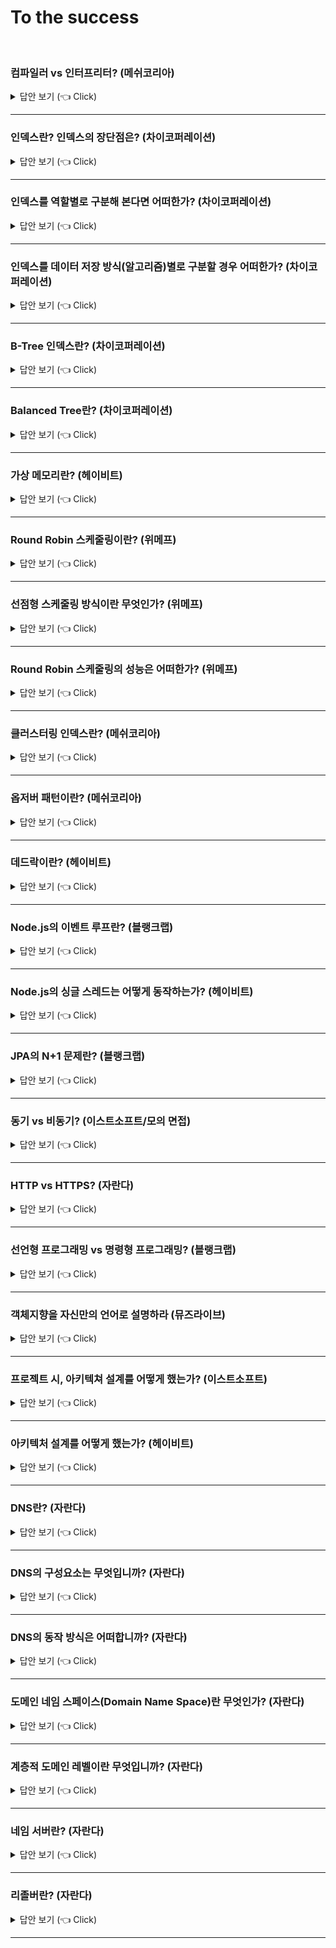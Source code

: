 # To the success
<br>


### 컴파일러 vs 인터프리터? (메쉬코리아)

<details>
   <summary> 답안 보기 (👈 Click)</summary>
<br />
[참고: 쉽게 배우는 운영체제] 
   
+ 컴파일러는 소스코드를 컴퓨터가 실행할 수 있는 기계어로 번역한 후 한꺼번에 실행합니다. <br> 
  C 언어, 자바 등이 이 방식으로 프로그램을 실행합니다. <br> 
  
  인터프리터는 소스코드를 한 행씩 번역하여 실행합니다. 자바스크립트, 베이직 등이 이 방식으로 프로그램을 실행합니다. <br> 
  
  컴파일러를 사용하는 목적은 <br>
  (1) 오류 발견 <br>
  - 컴파일러의 첫 번째 목적은 소스코드에서 오류를 발견하여 실행 시 문제가 없도록 하는 것입니다. <br> 
    컴파일러는 오류를 찾기 위해 심벌 테이블을 사용합니다. <br> 
    심벌 테이블은 변수 선언부에 명시한 각 변수의 이름과 종류를 모아놓은 테이블로, <br>
    선언하지 않은 변수를 사용하지는 않았는지, 변수에 다른 종류의 데이터를 저장하지는 않았는지 알 수 있습니다. <br> 
  
  (2) 코드 최적화 <br>
  - 컴파일러의 두 번째 목적은 최적화입니다. [그림 7-5]에는 '당근 1개를 잘라서 볶는다'가 두 번 나오는데 <br> 
    이를 '당근 2개를 잘라서 볶는다'로 변경하면 작업을 줄일 수 있습니다. <br> 
    또한, 준비 재료에는 들어 있지만 요리에 사용하지 않은 '고추'를 삭제하여 불필요한 재료를 없앨 수 있습니다. <br> 
    이러한 과정을 거치면 레시피가 최적화됩니다. 소스코드도 마찬가지로 군더더기와 사용하지 않는 변수를 삭제하면 <br> 
    더욱 간결해져서 실행 속도가 빨라집니다. <br> 
    결론적으로 컴파일러는 실행하기 전에 코드를 점검하여 오류를 수정하고 최적화함으로써 작고 빠른 실행 파일을 만듭니다. <br> 
  
  컴파일러를 사용하는 프로그래밍 언어는 사용할 변수를 먼저 선언한 후 코드를 작성합니다. <br> 
  이것이 다소 번거롭게 느껴질 수도 있으나 변수 선언은 오류를 찾고 코드를 최적화하기 위해 반드시 필요한 작업입니다. <br> 
  [그림 7-5]의 (b)에서 보듯이 준비 재료에 없는 재료를 사용하거나, 준비 재료에 명시되어 있으나 실제로 사용되지 않는 것을 골라내려면 <br> 
  준비 재료, 즉 변수가 미리 선언되어야 합니다. <br> 
  
  컴파일러는 실행 전에 소스코드를 점검하여 오류를 수정하고 필요 없는 부분을 정리하여 최적화된 실행 파일을 만듭니다. <br> 
  그러나 인터프리터는 한 줄씩 위에서부터 아래로 실행되기 때문에 같은 일을 반복하는 경우나 필요 없는 변수를 확인할 수는 없습니다. <br>
  따라서 크고 복잡한 프로그램에는 컴파일러를 사용하고, 간단한 프로그램에는 인터프리터를 사용합니다. <br> 
  
  컴파일러를 사용하는 자바와 인터프리터를 사용하는 자바스크립트를 비교해보면 컴파일러와 인터프리터의 차이를 알 수 있습니다. <br> 
  주로 대형 프로그램에 사용되는 자바는 컴파일 방식의 언어이므로, 변수를 미리 선언해야 합니다. <br> 
  컴파일 과정에서 최적화된 실행 파일이 만들어지며, 이 실행 파일을 실행하여 결과를 얻습니다. <br> 
  반면, 자바스크립트는 인터프리터 방식의 언어이므로 변수를 미리 선언할 필요가 없으며, 소스코드가 한 줄씩 실행됩니다. <br> 
  자바스크립트는 웹 프로그램 같은 간단한 프로그램을 작성하거나 데이터베이스를 다른 응용 프로그램과 연결하는 코드를 작성할 때 사용합니다. <br>  
  
</details>

-----------------------


### 인덱스란? 인덱스의 장단점은? (차이코퍼레이션)

<details>
   <summary> 답안 보기 (👈 Click)</summary>
<br />
[참고: Real MySQL p.218] 
   
+ 많은 사람이 인덱스를 언급할 때는 항상 책의 맨 끝에 있는 찾아보기로 설명합니다. <br> 
  책의 마지막에 있는 "찾아보기"가 인덱스에 비유된다면 책의 내용은 데이터 파일에 해당한다고 볼 수 있습니다. <br> 
  책의 찾아보기를 통해 알아낼 수 있는 페이지 번호는 데이터 파일에 저자아된 레코드의 주소에 비유될 것입니다. <br> 
   
  DBMS도 데이터베이스 테이블의 모든 데이터를 검색해서 원하는 결과를 가져오려면 시간이 오래 걸립니다. <br> 
  그래서 칼럼(또는 칼럼들)의 값과 해당 레코드가 저장된 주소를 키와 값의 쌍(key-value pair)으로 삼아 <br>
  인덱스를 만들어 두는 것입니다. <br> 
   
  그리고 책의 "찾아보기"와 DBMS 인덱스의 공통점 가운데 중요한 것이 바로 정렬입니다. <br> 
  책의 찾아보기도 내용이 많아지면 우리가 원하는 검색어를 찾아내는데 시간이 걸릴 것입니다. <br> 
  그래서 최대한 빠르게 찾아갈 수 있게 "ㄱ", "ㄴ", "ㄷ"... 와 같은 순서로 정렬해 있는데, <br> 
  DBMS의 인덱스도 마찬가지로 칼럼의 값을 주어진 순서로 미리 정렬해서 보관합니다. <br> 
   
  인덱스의 또 다른 특성을 설명하고자 이번에는 프로그래밍 언어의 자료 구조로 인덱스와 데이터 파일을 비교해 가면서 살펴봅니다. <br> 
  프로그래밍 언어별로 각 자료 구조의 이름이 조금씩 다르긴 하지만, SortedList와 ArrayList라는 자료 구조는 익숙할 정도로 많이 들어봤을 것입니다. <br> 
  SortedList는 DBMS의 인덱스와 같은 자료 구조이며, ArrayList는 데이터 파일과 같은 자료 구조를 사용합니다. <br> 
   
  DBMS의 인덱스도 SortedList와 마찬가지로 저장되는 칼럼의 값을 이용해 항상 정렬된 상태를 유지합니다. <br> 
  데이터 파일은 ArrayList와 같이 저장된 순서대로 별도의 정렬 없이 그대로 저장해 둡니다. <br> 
   
  그러면 이제 SortedList의 장단점을 통해 인덱스의 장단점을 살펴봅니다. <br> 
  SortedList 자료 구조는 데이터가 저장될 때마다 항상 값을 정렬해야 하므로, 저장하는 과정이 복잡하고 느리지만, <br> 
  이미 정렬돼 있어서 아주 빨리 원하는 값을 찾아올 수 있습니다. <br> 
   
  DBMS의 인덱스도 인덱스가 많은 테이블은 당연히 INSERT나 UPDATE, DELETE 문장의 처리가 느려집니다. <br> 
  하지만 이미 정렬된 "찾아보기"용 표(인덱스)를 가지고 있기 때문에 SELECT 문장은 매우 빠르게 처리할 수 있습니다. <br> 
   
  결론적으로 DBMS에서 인덱스는 데이터의 저장(INSERT, UPDATE, DELETE) 성능을 희생하고, <br>
  그 대신 데이터의 읽기 속도를 높이는 기능입니다. <br> 
  여기서도 알 수 있듯이 테이블의 인덱스를 하나 더 추가할지 말지는 데이터의 저장 속도를 어디까지 희생할 수 있는지 <br> 
  읽기 속도를 얼마나 더 빠르게 만들어야 하느냐에 따라 결정해야 합니다. <br> 
  SELECT 쿼리 문장의 WHERE 조건절에 사용되는 칼럼이라고 해서 전부 인덱스로 생성하면 <br> 
  데이터 저장 성능이 떨어지고 인덱스의 크기가 비대해져 오히려 역효과만 불러올 수 있습니다. <br>
  
   
  
  
</details>

-----------------------


### 인덱스를 역할별로 구분해 본다면 어떠한가? (차이코퍼레이션)

<details>
   <summary> 답안 보기 (👈 Click)</summary>
<br />
[참고: Real MySQL p.219] 
   
+ 이 책에서는 키(Key)라는 말과 인덱스(Index)는 같은 의미로 사용합니다. <br> 
   
  인덱스를 역할별로 구분해 본다면 프라이머리 키(Primary Key)와 보조 키(세컨더리 인덱스, Secondary Index)로 구분할 수 있습니다. <br> 
   
  (1) 프라이머리 키는 이미 잘 아는 것처럼 그 레코드를 대표하는 칼럼의 값으로 만들어진 인덱스를 의미합니다. <br> 
      이 칼럼(때로는 칼럼의 조합)은 테이블에서 해당 레코드를 식별할 수 있는 기준값이 되기 때문에 우리는 이를 식별자라고도 부릅니다. <br> 
      프라이머리 키는 NULL 값을 허용하지 않으며, 중복을 허용하지 않는 것이 특징입니다. <br>
   
  (2) 프라이머리 키를 제외한 나머지 모든 인덱스는 세컨더리 인덱스(Secondary Index)로 분류합니다. 유니크 인덱스는 프라이머리 키와 성격이 비슷하고, <br> 
      프라이머리 키를 대체해서 사용할 수도 있다고 해서 대체 키라고도 하는데, <br>
      별도로 분류하기도 하고 그냥 세컨더리 인덱스로 분류하기도 합니다. <br> 
   
</details>

-----------------------


### 인덱스를 데이터 저장 방식(알고리즘)별로 구분할 경우 어떠한가? (차이코퍼레이션)

<details>
   <summary> 답안 보기 (👈 Click)</summary>
<br />
[참고: Real MySQL p.219] 
   
+ 데이터 저장 방식(알고리즘)별로 구분할 경우 사실 상당히 많은 분류가 가능하겠지만, <br>
  대표적으로 B-Tree 인덱스와 Hash 인덱스로 구분할 수 있습니다. br> 
  그리고 최근에는 Fractal-Tree 인덱스나 로그 기반의 Merge-Tree 인덱스와 같은 알고리즘을 사용하는 DBMS도 개발되고 있습니다. <br> 
  물론 이 외에도 수많은 알고리즘이 있지만 대표적으로 시중의 DBMS에서 많이 사용되는 알고리즘은 이 정도일 것입니다. <br> 
  
  (1) B-Tree 알고리즘은 가장 일반적으로 사용되는 인덱스 알고리즘으로서, <br> 
      상당히 오래전에 도입된 알고리즘이며 그만큼 성숙해진 상태입니다. <br> 
      B-Tree 인덱스는 칼럼의 값을 변형하지 않고, 원래의 값을 이용해 인덱싱하는 알고리즘입니다. <br> 
      MySQL 서버에서는 위치 기반 검색을 지원하기 위한 R-Tree 인덱스 알고리즘도 있지만, <br> 
      결국 R-Tree 인덱스는 B-Tree의 응용 알고리즘으로 볼 수 있습니다. <br> 
  
  (2) Hash 인덱스 알고리즘은 칼럼의 값으로 해시값을 계산해서 인덱싱하는 알고리즘으로 매우 빠른 검색을 지원합니다. <br> 
      하지만 값을 변형해서 인덱싱하므로 전방(Prefix)일치와 같이 값의 일부만 검색하거나 범위를 검색할 때는 <br> 
      해시 인덱스를 사용할 수 없습니다. <br>
      Hash 인덱스는 주로 메모리 기반의 데이터베이스에서 많이 사용합니다. <br> 
   
</details>

-----------------------


### B-Tree 인덱스란? (차이코퍼레이션)

<details>
   <summary> 답안 보기 (👈 Click)</summary>
<br />
[참고: Real MySQL p.220] 
   
+ B-Tree는 데이터베이스의 인덱싱 알고리즘 가운데 가장 일반적으로 사용되고, 가장 먼저 도입된 알고리즘입니다. <br>
  하지만 아직도 가장 범용적인 목적으로 사용되는 인덱스 알고리즘입니다. <br>
  B-Tree에는 여러 가지 변형된 형태의 알고리즘이 있는데, 일반적으로 DBMS에서는 주로 B+ Tree 또는 B*-Tree가 사용됩니다.<br>
  인터넷상에서 쉽게 구할 수 있는 B-Tree의 구조를 설명한 그림 때문인지 많은 사람들이 B-Tree의 “B”가 바이너리(이진) 트리라고 잘못 생각합니다. <br>  
 
  하지만 B-Tree의 B는 Binary의 약자가 아니라 Balanced를 의미한다는 점에 주의합니다. <br>  
  B-Tree는 칼럼의 원래 값을 변형시키지 않고 인덱스 구조체 내에서는 항상 정렬되니 상태로 유지합니다. <br>
  전문 검색과 같은 특수한 요건이 아닌 경우, 대부분 인덱스는 거의 B-Tree를 사용할 정도로 일반적인 용도에 적합한 알고리즘입니다. <br> 

</details>

-----------------------

### Balanced Tree란? (차이코퍼레이션)

<details>
   <summary> 답안 보기 (👈 Click)</summary>
<br />
[참고: ] 
   
+ 

</details>

-----------------------



### 가상 메모리란? (헤이비트)

<details>
   <summary> 답안 보기 (👈 Click)</summary>
<br />
[참고: 쉽게 배우는 운영체제 p.378] 
   
+ 가상 메모리는 물리 메모리(실제 메모리)의 크기와 상관없이 메모리를 이용할 수 있도록 지원하는 기술입니다. <br> 
  프로그래머는 가상 메모리 덕분에 물리 메모리의 크기에 구애받지 않고 작업할 수 있는 커다란 작업 공간을 얻게 되는 셈입니다. <br> 
  이 장에서는 가상 메모리 시스템을 운영하는 메모리 관리자의 역할과 다양한 관리 기법을 살펴봅니다. <br> 
   
  컴퓨터마다 물리 메모리, 즉 실제 메모리의 크기가 다르다. <br>
  가상 메모리는 크기가 다른 물리 메모리에서 일관되게 프로세스를 실행할 수 있는 기술이다. <br> 
  이 절에서는 가상 메모리가 무엇인지, 그리고 어떻게 구현하는지를 살펴봅니다. <br> 
   
  메모리의 크기는 컴퓨터마다 다른데 운영체제가 물리 메모리의 크기에만 의존한다면 2GB의 메모리에서 동작하는 프로그램이 <br> 
  1GB의 메모리에서는 동작하지 않을 수 있습니다. <br> 
  프로그래머 또한 메모리 크기에 맞는 응용 프로그램만 개발해야 하는데, 실제로 메모리 크기만 고려하여 프로그래밍하기란 매우 어렵습니다. <br> 
  사용할 수 있는 배열의 개수가 한정되거나, 특정 변수에 접근할 수 없다는 제약은 프로그래머에게 큰 장벽입니다. <br>
   
  현대 메모리 관리의 가장 큰 특징은 물리 메모리의 크기와 프로세스가 올라갈 메모리의 위치를 신경쓰지 않고, 프로그래밍하도록 지원한다는 것입니다. <br> 
  이러한 메모리 시스템을 가상 메모리라고 부릅니다. <br> 
  가상 메모리는 물리 메모리의 크기와 상관없이 프로세스에 커다란 메모리 공간을 제공하는 기술입니다. <br> 
  프로세스는 운영체제가 어디에 있는지, 물리 메모리의 크기가 어느 정도인지 신경 쓰지 않고 메모리를 마음대로 사용할 수 있습니다. <br> 
   
  가상 메모리 시스템의 모든 프로세스는 물리 메모리와 별개로 자신이 메모리의 어느 위치에 있는지 상관없이 0번지부터 시작하는 연속된 메모리 공간을 가집니다. <br> 
  이는 7장에서 소개한 논리 주소와 유사하지만 한 가지 차이점이 있습니다. <br> 
  논리 주소는 물리 메모리의 주소 공간에 비례하고, 가상 주소는 물리 메모리 공간이 아닌 가상의 주소 공간을 가진다는 것입니다. <br> 
   
  [그림 8-2]는 가상 메모리의 구성을 나타낸 것입니다. 가상 메모리는 크게 프로세스가 바라보는 메모리 영역과 메모리 관리자가 바라보는 메모리 영역으로 나뉩니다. <br>
  
  이론적으로 가상 메모리는 무한대의 크기입니다. 그러나 실제로 가상 메모리의 최대 크기는 그 컴퓨터 시스템이 가진 물리 메모리의 최대 크기로 한정되며, <br> 
  7장에서 설명했듯이, CPU의 비트에 따라 결정됩니다. <br> 
  32bit CPU의 경우 32bit로 표현할 수 있는 최대값인 2^32-1(16진수로 FFFFFFFF), 즉, 약 4GB가 메모리의 최대 크기이고, 가상 메모리의 최대 크기도 약 4GB입니다. <br> 
   
  그런데 가상 메모리는 실제로 사용할 수 있는 최대 크기의 제약에도 불구하고, 어떻게 이론적으로 무한대의 크기가 있는 것처럼 구현할 수 있을까? <br> 
  예를 통해 살펴보자. <br> 
   
  32bit CPU의 최대 메모리 크기는 4GB입니다. 이 시스템에서 각각 4GB 주소 공간을 차지하는 10개의 프로세스를 동시에 실행하려면, <br>
  운영체제를 포함하여 적어도 40GB의 메모리가 필요합니다. <br> 
  이 경우 가상 메모리 시스템에서는 물리 메모리의 내용 중 일부를 하드디스크의 일부 공간, 즉 스왑 영역으로 옮깁니다. <br> 
  스왑 영역은 하드디스크에 존재하지만, 메모리 관리자가 관리하는 영역으로서 메모리의 일부이며, 가상 메모리의 구성 요소 중 하나입니다 <br> 
   
  메모리 관리자는 물리 메모리의 부족한 부분을 스왑 영역으로 보충합니다. <br> 
  즉, 물리 메모리가 꽉 찼을 때, 일부 프로세스를 스왑 영역으로 보내고(스왑 아웃), <br>
  몇 개의 프로세스가 작업을 마치면 스왑 영역에 있는 프로세스를 메모리로 가져옵니다. (스왑 인) <br> 
   
  가상 메모리의 크기 - 가상 메모리에서 메모리 관리자가 사용할 수 있는 메모리의 전체 크기는 물리 메모리(실제 메모리)와 <br>
  스왑 영역을 합한 크기입니다. <br> 
   
  가상 메모리 시스템에서 메모리 관리자는 물리 메모리와 스왑 영역을 합쳐서 프로세스가 사용하는 가상 주소를 실제 메모리의 물리 주소로 변환하는데, <br> 
  이러한 작업을 동적 주소 변환이라고 합니다. <br> 
  동적 주소 변환을 거치면 프로세스가 아무 제약 없이 사용자의 데이터를 물리 메모리에 배치할 수 있습니다. <br> 
  이 과정에서 메모리 관리자는 물리 메모리를 어떤 방법으로 나눌지, 사용자 프로세스를 어디에 배치할지, <br>
  부족한 물리 메모리를 어떻게 처리할지 등의 복잡한 문제를 처리합니다. <br> 
   
</details>

-----------------------


### Round Robin 스케줄링이란? (위메프)

<details>
   <summary> 답안 보기 (👈 Click)</summary>
<br />
[참고: 쉽게 배우는 운영체제 p.220] 
   
+ '순환 순서 방식'으로 번역되는 라운드 로빈 스케줄링은 한 프로세스가 할당받은 시간(타임 슬라이스)동안 작업을 하다가 <br> 
   작업을 완료하지 못하면 준비 큐의 맨 뒤로 가서 자기 차례를 기다리는 방식입니다. <br> 
   선점형 알고리즘 중 가장 단순하고 대표적인 방식으로, 프로세스들이 작업을 완료할 때까지 계속 순환하면서 실행됩니다. <br> 
   
   라운드 로빈 스케줄링은 FCFS 스케줄링과 유사한데, 차이점은 각 프로세스마다 CPU를 사용할 수 있는 최대 시간, <br>
   즉, 타임 슬라이스가 있다는 것입니다. <br> 
   프로세스는 자신에게 주어진 타임 슬라이스 동안만 작업할 수 있으며, 작업이 다 끝나지 않으면 큐의 뒤쪽에 다시 삽입됩니다. <br> 
   라운드 로빈 스케줄링은 우선순위가 적용되지 않은 가장 단순한 선점형 스케줄링 방식입니다. <br> 
   
</details>

-----------------------


### 선점형 스케줄링 방식이란 무엇인가? (위메프)

<details>
   <summary> 답안 보기 (👈 Click)</summary>
<br />
[참고: 쉽게 배우는 운영체제 p.212] 
   
+ 스케줄링 알고리즘은 크게 비선점형 알고리즘과 선점형 알고리즘으로 나뉩니다. <br> 
  비선점형 알고리즘은 프로세스가 CPU를 할당받으면 작업이 끝날 때까지 CPU를 놓지 않기 때문에, <br>
  효율이 떨어져서 지금은 거의 사용되지 않습니다. <br> 
  
  선점형 알고리즘은 시분할 시스템을 고려하여 만들어진 알고리즘으로, 어떤 프로세스가 CPU를 할당 받아 실행 중이라도 <br>
  운영체제가 CPU를 강제로 빼앗을 수 있습니다. <br> 
</details>

-----------------------

### Round Robin 스케줄링의 성능은 어떠한가? (위메프)

<details>
   <summary> 답안 보기 (👈 Click)</summary>
<br />
[참고: 쉽게 배우는 운영체제 p.221] 
   
+ 타임 슬라이스가 10밀리초인 시스템에서 앞의 [표 4-3]과 같은 프로세스가 실행될 때, 라운드 로빈 스케줄링의 평균 대기 시간을 계산해봅니다. <br> 
  프로세스 P1은 도착하자마자 실행되므로, 대기 시간이 0밀리초입니다. <br> 
  P1은 자신에게 주어진 작업 시간인 10밀리초 동안 실행된 후 큐의 맨 뒤로 이동합니다. <br> 
  프로세스 P2는 3밀리초 후에 도착하여 7밀리초를 기다렸다 10밀리초 동안 실행되고 나서 큐의 맨 뒤로 이동합니다. <br> 
  프로세스 P3은 6밀리초 후에 도착하여 14밀리초를 기다렸다 9밀리초 동안 실행되어 작업을 마칩니다. <br> 
   
  프로세스 P1은 29밀리초 후에 작업을 다시 시작합니다. 앞에서 10밀리초 동안 실행되었기 때문에, <br>
  실제 대기 시간은 19밀리초입니다. 프로세스 P1이 10밀리초 동안 실행된 후 큐의 맨 뒤로 이동하면 <br> 
  P2가 8밀리초 동안 실행되어 남은 작업을 마치며, 마지막으로 P1이 10밀리초 동안 실행되어 작업을 마칩니다. <br> 
   
  이 세 프로세스의 총 대기 시간은 0(P1)+7(P2)+14(P3)+19(P1)+19(P2)+8(P1) = 67밀리초이고, 평균 대기 시간은 67 / 3 = 22.33밀리초입니다. <br> 
  라운드 로빈 스케줄링 같은 선점형 방식에서는 프로세스가 CPU를 일정 시간 동안 사용한 후 다른 프로세스에 주어야 하기 때문에 <br>
  앞의 긴 작업을 무작정 기다리는 콘베이 효과가 줄어듭니다. <br> 
   
</details>

-----------------------

### 클러스터링 인덱스란? (메쉬코리아)

<details>
   <summary> 답안 보기 (👈 Click)</summary>
<br />
[참고: Real MySQL p.270] 
   
+ 클러스터링이란 여러 개를 하나로 묶는다는 의미로 주로 사용되는데, 지금 설명하고자 하는 인덱스의 클러스터링도 그 의미를 크게 벗어나지 않는다. <br> 
  MySQL 서버에서 클러스터링은 테이블의 레코드를 비슷한 것(프라이머리 키를 기준으로)들끼리 묶어서 저장하는 형태로 구현되는데, <br> 
  이는 주로 비슷한 값들을 동시에 조회하는 경우가 많다는 점에 착안한 것이다. <br> 
   
  MySQL에서 클러스터링 인덱스는 InnoDB 스토리지 엔진에서만 지원하며, 나머지 스토리지 엔진에서는 지원되지 않는다. <br> 
  
  클러스터링 인덱스는 테이블의 프라이머리 키에 대해서만 적용되는 내용이다. 즉, 프라이머리 키 값이 비슷한 레코드끼리 묶어서 저장하는 것을 <br>
  클러스터링 인덱스라고 표현한다. <br> 
  여기서 중요한 것은 프라이머리 키 값에 의해 레코드의 저장 위치가 결정된다는 것이다. <br> 
  또한, 프라이머리 키 값이 변경된다면 그 레코드의 물리적인 저장 위치가 바뀌어야 한다는 것을 의미하기도 한다. <br> 
  프라이머리 키 값으로 클러스터링된 테이블은 프라이머리 키 값에 대한 의존도가 상당히 크기 때문에, <br> 
  신중히 프라이머리 키를 결정해야 한다. <br> 
   
  클러스터링 인덱스는 프라이머리 키 값에 의해 레코드의 저장 위치가 결정되므로, <br> 
  사실 인덱스 알고리즘이라기보다 테이블 레코드의 저장 방식이라고 볼 수 있다. <br> 
  그래서 클러스터링 인덱스와 클러스터링 테이블은 동의어로 사용됟기도 한다. <br> 
  또한 클러스터링의 기준이 되는 프라이머리 키는 클러스터링 키라고도 표현한다. <br> 
  일반적으로 InnoDB와 같이 항상 클러스터링 인덱스로 저장되는 테이블은 프라이머리 키 기반의 검색이 매우 빠르며, <br> 
  대신 레코드의 저장이나 프라이머리 키의 변경이 상대적으로 느리다. <br> 
   
</details>

-----------------------

### 옵저버 패턴이란? (메쉬코리아)


<details>
   <summary> 답안 보기 (👈 Click)</summary>
<br />
[참고: 헤드 퍼스트 디자인 패턴] 
   
+ 옵저버 패턴은 한 객체의 상태가 바뀌면 그 객체에 의존하는 다른 객체에게 연락이 가고 <br>
  자동으로 내용이 갱신되는 방식으로 일대다(one-to-many) 의존성을 정의합니다. <br>
  주제와 옵저버로 일대다 관계가 정의되고, 옵저버는 주제에 딸려 있으며, <br> 
  주제의 상태가 바뀌면 옵저버에게 정보가 전달됩니다. <br>
   
  옵저버 패턴은 여러 가지 방법으로 구현할 수 있지만, 보통은 주제 인터페이스와 옵저버 인터페이스가 들어 있는 <br>
  클래스 디자인으로 구현합니다. 
   
   
[참고: GoF의 디자인 패턴] 
   
+ 객체 사이에 일대다의 의존관계를 정의해 두어, 어떤 객체의 상태가 변할 때 그 객체에 의존성을 가진 <br> 
  다른 객체들이 그 변화를 통지 받고 자동으로 갱신될 수 있게 만듭니다. <br> 
  다른 이름으로 종속자(Dependent), 게시-구독(Publish-Subscribe)이라고도 합니다. <br> 
  
  어떤 하나의 시스템을 서로 연동되는 클래스 집합으로 분할했을 때, <br>
  발생하는 공통적인 부작용은 관련된 객체 간에 일관성을 유지하도록 해야 한다는 것입니다. <br> 
  그렇다고 이 일관성 관리를 위해서 객체 간의 결합도를 높이고 싶지는 않습니다. <br> 
  그렇게 되면 각 클래스의 재사용성이 떨어지기 때문입니다. <br> 
  
  예를 들어, 많은 그래픽 사용자 인터페이스 툴킷은 표현 부분과 이에 대응하는 데이터를 분리합니다. <br> 
  응용 프로그램 자료와 표현을 정의하는 클래스는 독립적으로 재사용할 수 있습니다. <br> 
  그러나 이들은 함께 동작해야 합니다. <br> 
  예를 들어, 테이블 형태의 객체와 바 형태로 표현된 객체 모두 하나의 동일한 자료 값을 나타내나, <br>
  스프레드 시트와 바는 서로 관련 없는 클래스들이므로 독립적으로 재사용이 가능해야 합니다. <br> 
  만약, 이 독립적 객체가 하나의 정보 값을 표현하는데 함께 사용된다면, <br>
  사용자가 스프레드시트에서 정보를 변경할 때 바에도 이 변경된 정보가 반영되어야 합니다. <br> 
   
  스프레드시트와 바 차트는 데이터 객체에 종속적이기 때문에 그 데이터에 일어난 변경을 통보받아야 합니다. <br> 
  그러나 반드시 이 예처럼 종속적인 객체의 개수가 두 개로 제한되는 것은 아닙니다. <br>
  서로 다른 다수의 사용자 인터페이스가 하나의 데이터에 종속될 수 있습니다. <br> 
   
  감시자 패턴은 이런 관련성을 관리하는 패턴입니다. <br> 
  이 패턴에서 중요한 객체는 주체(subject)와 감시자(observer)입니다. <br> 
  주체는 독립된 여러 개의 감시가 있을 수 있습니다. <br>
  모든 감시자는 주체의 상태 변화가 있을 때마다, 이 변화를 통보 받습니다. <br>
  각 감시자는 주체의 상태와 자신의 상태를 동기화시키기 위해 주체의 상태를 알아봅니다. <br> 
  
  이런 종류의 상호 작용을 게시-구독 관계라고 합니다. <br>
  주체는 상태 변경에 대한 통보를 하는 것이므로, 누가 감시자인지 모른 채 통보를 발송합니다. <br>
  불특정 다수의 감시자가 이 통보를 수신하기 위해서 구독을 신청하는 것입니다. 
   
</details>

-----------------------

### 데드락이란? (헤이비트)

<details>
   <summary> 답안 보기 (👈 Click)</summary>
<br />
   
</details>

-----------------------

### Node.js의 이벤트 루프란? (블랭크랩)

<details>
   <summary> 답안 보기 (👈 Click)</summary>
<br />
   
</details>

-----------------------

### Node.js의 싱글 스레드는 어떻게 동작하는가? (헤이비트)

<details>
   <summary> 답안 보기 (👈 Click)</summary>
<br />
   
</details>

-----------------------

### JPA의 N+1 문제란? (블랭크랩)

<details>
   <summary> 답안 보기 (👈 Click)</summary>
<br />
   
</details>

-----------------------

### 동기 vs 비동기? (이스트소프트/모의 면접)

<details>
   <summary> 답안 보기 (👈 Click)</summary>
<br />
   
</details>

-----------------------

### HTTP vs HTTPS? (자란다)
<details>
   <summary> 답안 보기 (👈 Click)</summary>
<br />
[참고: 쉽게 배우는 운영체제 p.220] 
   
+ 이전 3개 장에서 사용자를 식별하고 인증하는 것을 도와주는 HTTP의 기능들에 대해 살펴보았습니다. <br>
  이 기법들은 우호적인 관계가 형성되어 있는 커뮤니티에서는 잘 동작하지만, <br>
  적대행위가 일어날 가능성이 있는 커뮤니티에서 중요한 트랜잭션을 보호하기에는 부족합니다. <br> 
  
  이 장에서는 디지털 암호화를 이용해 도청이나 위조로부터 HTTP 트랜잭션을 안전하게 보호하는 <br>
  더 복잡하고 적극적인 기술을 제시합니다. <br> 
   
  사람들은 웹 트랜잭션을 중요한 일에 사용합니다. <br> 
  강력한 보안이 없다면, 사람들은 온라인 쇼핑이나 인터넷 뱅킹을 할 때, 안심할 수 없을 것입니다. <br> 
  제한된 접근이 가능하지 않다면, 회사들은 중요한 문서를 웹 서버에 올려놓을 수 없을 것입니다. <br> 
  웹은 안전한 방식의 HTTP를 필요로 합니다. 
   
  이전 장에서 인증(기본 그리고 다이제스트 인증)과 메시지 무결성(요약) <br> 
  을 제공하는 가벼운 방법에 대해 이야기했습니다. <br> 
  이들은 대체로 쓸만하지만, 대량 구매, 은행 업무, 혹은 보안 자료 접근을 위해서는 충분히 강력하지 않습니다. <br>
  보다 중요한 트랜잭션을 위해서는, HTTP와 디지털 암호화 기술을 결합해야 합니다. 
   
   
   
</details>

-----------------------
### 선언형 프로그래밍 vs 명령형 프로그래밍? (블랭크랩)

<details>
   <summary> 답안 보기 (👈 Click)</summary>
<br />
   
</details>

-----------------------

### 객체지향을 자신만의 언어로 설명하라 (뮤즈라이브)

<details>
   <summary> 답안 보기 (👈 Click)</summary>
<br />
   
</details>

-----------------------

### 프로젝트 시, 아키텍쳐 설계를 어떻게 했는가? (이스트소프트)

<details>
   <summary> 답안 보기 (👈 Click)</summary>
<br />
   
</details>

-----------------------

### 아키텍처 설계를 어떻게 했는가? (헤이비트)

<details>
   <summary> 답안 보기 (👈 Click)</summary>
<br />
   
</details>

-----------------------

### DNS란? (자란다)

<details>
   <summary> 답안 보기 (👈 Click)</summary>
<br />
[참고: https://hanamon.kr/dns%EB%9E%80-%EB%8F%84%EB%A9%94%EC%9D%B8-%EB%84%A4%EC%9E%84-%EC%8B%9C%EC%8A%A4%ED%85%9C-%EA%B0%9C%EB%85%90%EB%B6%80%ED%84%B0-%EC%9E%91%EB%8F%99-%EB%B0%A9%EC%8B%9D%EA%B9%8C%EC%A7%80/]    
   
+ DNS는 사람이 읽을 수 있는 도메인 이름(ex)www.hanamon.co.kr)을 IP주소로 변환하는 시스템입니다. <br> 
  이번 글에서는 도메인 주소를 IP 주소로 변환할 수 있게 하는 인프라가 어떻게 구성 되어 있고, 실제로 어떤 기계들이 어떤 과정으로 동작하는지 알아보겠습니다.<br> 
  중요한 것은 왜 이러한 전세계적인 시스템을 인간들이 만들어냈는지, 그 많은 도메인 이름을 도대체 어디에 저장되어 있는 것인지, <br>
  어떻게 효과적으로 찾는 것인지, 빠르게 찾아내는 것인지 등을 중점으로 살펴보면 좋을 것 같습니다. <br> 
  그리고 이러한 시스템의 한계는 없을지, 개선점은 없을지, 좋은 아이디어 같은지 등도 같이 생각해보면 좋을 것 같습니다. <br> 
   
  DNS란? <br> 
  - 웹사이트에 접속할 때, 우리는 외우기 어려운 IP 주소 대신 도메인 이름을 사용합니다. <br> 
    도메인 이름을 사용했을 때, 입력한 도메인을 실제 네트워크상에서 사용하는 IP 주소로 바꾸고, <br> 
    해당 IP 주소로 접속하는 과정이 필요합니다. <br> 
    이러한 과정, 전체 시스템을 DNS(도메인 네임 시스템)라고 합니다. <br> 
    이러한 시스템은 전세계적으로 약속된 규칙을 공유합니다. <br> 
    상위 기관에서 인증된 기관에게 도메인을 생성하거나, IP 주소로 변경할 수 있는 '권한'을 부여합니다. <br> 
    DNS는 이처럼 상위 기관과 하위 기관과 같은 '계층 구조'를 가지는 분산 데이터베이스 구조를 가집니다. <br> 
</details>

-----------------------

### DNS의 구성요소는 무엇입니까? (자란다)

<details>
   <summary> 답안 보기 (👈 Click)</summary>
<br />
[참고: https://hanamon.kr/dns%EB%9E%80-%EB%8F%84%EB%A9%94%EC%9D%B8-%EB%84%A4%EC%9E%84-%EC%8B%9C%EC%8A%A4%ED%85%9C-%EA%B0%9C%EB%85%90%EB%B6%80%ED%84%B0-%EC%9E%91%EB%8F%99-%EB%B0%A9%EC%8B%9D%EA%B9%8C%EC%A7%80/]    
   
+ DNS는 아래 세 가지 요소로 구성됩니다. <br> 
  1. 도메인 네임 스페이스(Domain Name Space) <br>
  2. 네임 서버 - 권한 있는 DNS 서버 <br> 
  3. 리졸버 - 권한 없는 DNS 서버 <br> 
   
  - 우선 "이 도메인 이름은 이 IP 주소이다"라는 '텍스트"를 저장하는 데이터베이스가 필요합니다. <br> 
  - 그리고 분산된 데이터가 어디 저장되어 있는지 찾을 프로그램들이 필요하고, 찾았으면 해당 IP 주소로 이동할 프로그램(브라우저 등)이 필요합니다. <br> 
  - 도메인 네임 스페이스라는 규칙(방법)으로 도메인 이름 저장을 분산합니다. <br> 
  - 네임 서버(=DNS 서버)가 해당 도메인 이름의 IP 주소를 찾습니다. <br> 
  - 리졸버가 DNS 클라이언트 요청을 네임 서버로 전달하고 찾으느 정보를 클라이언트에게 제공하는 기능을 수행합니다. <br> 
  - 어떤 네임 서버에서 찾아야하는지, 이미 캐시 되어 있는지 등 어떻게든 찾아서 클라이언트에게 찾았으면 찾은 것을, <br> 
    못 찾았으면 못 찾았다고 전달하는 역할을 합니다. <br> 
  - 리졸버는 단말에 구현하는 것은 무리수라 보통은 리졸버가 구현된 네임 서버의 IP 주소만을 파악합니다. <br> 
    대표적인 것이 KT/LG/SK와 같은 ISP(통신사) DNS가 있고, 브라우저 우회 용도로 많이 쓰는 구글 DNS, 클라우드 플레어와 같은 <br> 
    Public DNS 서버가 있습니다. <br> 
  - 그래서 거의 Resolver = Resursive DNS Server = Local Server(of ISP) = Recursor 입니다. <br> 
</details>

-----------------------

### DNS의 동작 방식은 어떠합니까? (자란다)

<details>
   <summary> 답안 보기 (👈 Click)</summary>
<br />
[참고: https://hanamon.kr/dns%EB%9E%80-%EB%8F%84%EB%A9%94%EC%9D%B8-%EB%84%A4%EC%9E%84-%EC%8B%9C%EC%8A%A4%ED%85%9C-%EA%B0%9C%EB%85%90%EB%B6%80%ED%84%B0-%EC%9E%91%EB%8F%99-%EB%B0%A9%EC%8B%9D%EA%B9%8C%EC%A7%80/]    
   
+ (1) 웹 브라우저는 resolver에게 요청합니다. (ex) www.hanamon.kr의 IP 주소를 알려주세요"); <br>
  (2) Resolver는 최상위 기관에서 관리하는 네임 서버에게 요청합니다. (ex) ".kr이라는 도메인이 있나요?"); <br> 
  (3) 최상위 기관에서 관리하는 네임 서버는 응답합니다. (ex) ".kr은 한국 국가 도메인입니다. .kr 네임 서버로 가보세요~"); 
  (4) Resolver는 이제는 .kr 네임 서버에게 요청합니다. (ex) "hanamon.kr 있나요?") <br> 
  (5) .kr 네임 서버는 응답합니다. (ex) 네. 가비아로 가세요~"); <br>
  (6) Resolver는 가비아 네임 서버에게 요청합니다. (ex) www.hanamon.kr 있나요?") <br>
  (7) 가비아 네임 서버는 응답합니다. (ex) 네. 12.345.678.900으로 가세요!") <br> 
  (8) Resolver는 웹 브라우저에게 알려줍니다. (ex) 네. 1.345.678.900으로 가세요!"); 
</details>

-----------------------

### 도메인 네임 스페이스(Domain Name Space)란 무엇인가? (자란다)

<details>
   <summary> 답안 보기 (👈 Click)</summary>
<br />
[참고: https://hanamon.kr/dns%EB%9E%80-%EB%8F%84%EB%A9%94%EC%9D%B8-%EB%84%A4%EC%9E%84-%EC%8B%9C%EC%8A%A4%ED%85%9C-%EA%B0%9C%EB%85%90%EB%B6%80%ED%84%B0-%EC%9E%91%EB%8F%99-%EB%B0%A9%EC%8B%9D%EA%B9%8C%EC%A7%80/]    
   
+ DNS는 전세계적인 거대한 분산 시스템입니다. <br> 
  도메인 네임 스페이스는 이러한 DNS가 저장 관리하는 계층적 구조를 의미합니다. <br> 
  도메인 네임 스페이스는 최상위 루트 DNS 서버가 존재하고, 그 하위로 연결된 모든 노드가 연속해서 이어진 계층 구조로 되어 있습니다. (폴더 구조와 비슷합니다.) <br>
   
</details>

-----------------------

### 계층적 도메인 레벨이란 무엇입니까? (자란다)

<details>
   <summary> 답안 보기 (👈 Click)</summary>
<br />
[참고: https://hanamon.kr/dns%EB%9E%80-%EB%8F%84%EB%A9%94%EC%9D%B8-%EB%84%A4%EC%9E%84-%EC%8B%9C%EC%8A%A4%ED%85%9C-%EA%B0%9C%EB%85%90%EB%B6%80%ED%84%B0-%EC%9E%91%EB%8F%99-%EB%B0%A9%EC%8B%9D%EA%B9%8C%EC%A7%80/]    
   
+ 도메인 네임 스페이스의 트리 구조는 최상위 레벨부터 순차적으로 계층적 소속 관계를 나타냅니다. <br> 
  하위 조직의 네임 스페이스를 할당하고 관리하는 방식은 각 하위 기관의 관리 책임자에게 위임됩니다. <br> 
  예를 들어, hanamon.kr 도메인은 kr 도메인을 관리하는 네임 서버에 등록되어 있고, <br> 
  www.hanamon.kr은 hanamon.kr을 관리하는 네임 서버에 등록되어 있습니다. <br> 
  
  blog.hanamon.kr을 생성하기 위해서는 hanamon.kr 도메인을 관리하는 네임 서버의 레코드만을 수정함으로써 가능합니다. <br> 
  이러한 위임 구조는 호스트의 증가에 따른 관리가 효율적으로 이루어지는 것을 가능하게 합니다. <br> 
  hanamon.kr은 kr 도메인을 관리하는 네임 서버에 등록되어 있는데, 해당 하위 기관은 가비아로 되어 있습니다. <br> 
  하나몬은 www.hanamon.kr을 만들기 위해서 가비아에 가서 도메인 레코드에 하위 도메인을 추가하면 됩니다. (가비아가 하위 기관입니다.) <br> 
  
  그래서 AWS 같은 호스팅에서 가비아에서 구매한 도메인을 사용하려 한다면, route53에 생성된 네임 서버를 가비아 도메인에 추가해야 합니다. <br> 
  해당 도메인에 대한 IP 주소를 route53 네임 서버에서 찾으시오. 같은 것입니다. <br>
  Route53에서는 해당 인스턴스나 버킷 등으로 연결되어 있습니다. <br> 
   
  또는 카페24 같은 호스팅에서 가비아에서 구매한 도메인을 사용하려 한다면, 카페24의 네임 서버를 가비아 도메인에 추가해야 합니다. <br> 
  해당 도메인에 대한 IP 주소를 카페 24 네임 서버에서 찾으시오 같은 것입니다. <br> 
  그리고 카페 24에도 해당 도메인을 연결합니다. <br> 
  카페24에 추가가 가능하군요. 추가하겠음. 그리고 사용중인 호스팅에 연ㅇ결하세요. 하면 끝납니다. <br> 
   
</details>

-----------------------


### 네임 서버란? (자란다)

<details>
   <summary> 답안 보기 (👈 Click)</summary>
<br />
[참고: https://hanamon.kr/dns%EB%9E%80-%EB%8F%84%EB%A9%94%EC%9D%B8-%EB%84%A4%EC%9E%84-%EC%8B%9C%EC%8A%A4%ED%85%9C-%EA%B0%9C%EB%85%90%EB%B6%80%ED%84%B0-%EC%9E%91%EB%8F%99-%EB%B0%A9%EC%8B%9D%EA%B9%8C%EC%A7%80/]    
   
+ 
   
</details>

-----------------------

### 리졸버란? (자란다)

<details>
   <summary> 답안 보기 (👈 Click)</summary>
<br />
[참고: https://hanamon.kr/dns%EB%9E%80-%EB%8F%84%EB%A9%94%EC%9D%B8-%EB%84%A4%EC%9E%84-%EC%8B%9C%EC%8A%A4%ED%85%9C-%EA%B0%9C%EB%85%90%EB%B6%80%ED%84%B0-%EC%9E%91%EB%8F%99-%EB%B0%A9%EC%8B%9D%EA%B9%8C%EC%A7%80/]    
   
+ 
   
</details>

-----------------------



